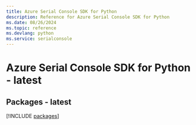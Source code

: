 ```yaml
---
title: Azure Serial Console SDK for Python
description: Reference for Azure Serial Console SDK for Python
ms.date: 08/26/2024
ms.topic: reference
ms.devlang: python
ms.service: serialconsole
---
```

# Azure Serial Console SDK for Python - latest
## Packages - latest
[!INCLUDE [packages](serial-console-index.md)]